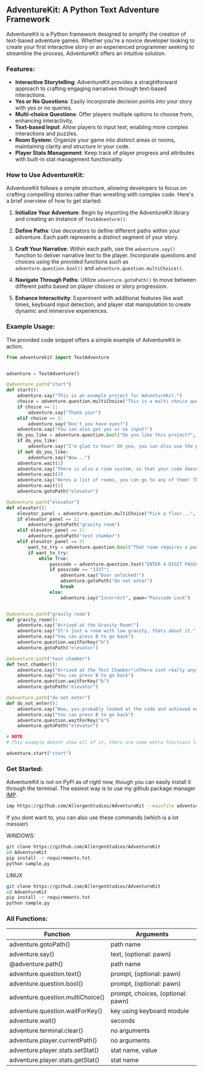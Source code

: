 ## AdventureKit: A Python Text Adventure Framework

AdventureKit is a Python framework designed to simplify the creation of text-based adventure games. Whether you're a novice developer looking to create your first interactive story or an experienced programmer seeking to streamline the process, AdventureKit offers an intuitive solution.

### Features:

- **Interactive Storytelling**: AdventureKit provides a straightforward approach to crafting engaging narratives through text-based interactions.
- **Yes or No Questions**: Easily incorporate decision points into your story with yes or no queries.
- **Multi-choice Questions**: Offer players multiple options to choose from, enhancing interactivity.
- **Text-based Input**: Allow players to input text, enabling more complex interactions and puzzles.
- **Room System**: Organize your game into distinct areas or rooms, maintaining clarity and structure in your code.
- **Player Stats Management**: Keep track of player progress and attributes with built-in stat management functionality.

### How to Use AdventureKit:

AdventureKit follows a simple structure, allowing developers to focus on crafting compelling stories rather than wrestling with complex code. Here's a brief overview of how to get started:

1. **Initialize Your Adventure**: Begin by importing the AdventureKit library and creating an instance of `TextAdventure()`.

2. **Define Paths**: Use decorators to define different paths within your adventure. Each path represents a distinct segment of your story.

3. **Craft Your Narrative**: Within each path, use the `adventure.say()` function to deliver narrative text to the player. Incorporate questions and choices using the provided functions such as `adventure.question.bool()` and `adventure.question.multiChoice()`.

4. **Navigate Through Paths**: Utilize `adventure.gotoPath()` to move between different paths based on player choices or story progression.

5. **Enhance Interactivity**: Experiment with additional features like wait times, keyboard input detection, and player stat manipulation to create dynamic and immersive experiences.

### Example Usage:

The provided code snippet offers a simple example of AdventureKit in action.

```py
from adventurekit import TextAdventure


adventure = TextAdventure()

@adventure.path("start")
def start():
    adventure.say("This is an example project for AdventureKit.")
    choice = adventure.question.multiChoice("This is a multi choice question!", ["Wow!", "What is that?"])
    if choice == 1:
        adventure.say("Thank you!")
    elif choice == 2:
        adventure.say("Don't you have eyes?")
    adventure.say("You can also get yes or no input!")
    do_you_like = adventure.question.bool("Do you like this project?", pawn="The Developer")
    if do_you_like:
        adventure.say("I'm glad to hear! Oh yea, you can also use the pawn= to set the character/pawn saying it.", pawn="The Developer")
    if not do_you_like:
        adventure.say("Wow...")
    adventure.wait(1)
    adventure.say("There is also a room system, so that your code doesnt become diagonal.", pawn="The Developer")
    adventure.wait(3)
    adventure.say("Heres a list of rooms, you can go to any of them! They are all in their seperate code", pawn="The Developer")
    adventure.wait(2)
    adventure.gotoPath("elevator")

@adventure.path("elevator")
def elevator():
    elevator_panel = adventure.question.multiChoice("Pick a floor...", pawn="Elevator Panel", choices=["Gravity Room", "Test Chamber", "DO NOT ENTER"])
    if elevator_panel == 1:
        adventure.gotoPath("gravity room")
    elif elevator_panel == 2:
        adventure.gotoPath("test chamber")
    elif elevator_panel == 3:
        want_to_try = adventure.question.bool("That room requires a passcode, want to try at it?", pawn="Room Door")
        if want_to_try:
            while True:
                passcode = adventure.question.text("ENTER 4 DIGIT PASSCODE", pawn="Passcode Lock")
                if passcode == "1337":
                    adventure.say("Door unlocked!")
                    adventure.gotoPath("do not enter")
                    break
                else:
                    adventure.say("Incorrect", pawn="Passcode Lock")


@adventure.path("gravity room")
def gravity_room():
    adventure.say("Arrived at the Gravity Room!")
    adventure.say("It's just a room with low gravity, thats about it.")
    adventure.say("You can press B to go back")
    adventure.question.waitForKey("b")
    adventure.gotoPath("elevator")

@adventure.path("test chamber")
def test_chamber():
    adventure.say("Arrived at the Test Chamber!\nThere isnt really anything here right now.")
    adventure.say("You can press B to go back")
    adventure.question.waitForKey("b")
    adventure.gotoPath("elevator")

@adventure.path("do not enter")
def do_not_enter():
    adventure.say("Wow, you probably looked at the code and achieved nothing! Great job :D")
    adventure.say("You can press B to go back")
    adventure.question.waitForKey("b")
    adventure.gotoPath("elevator")

# NOTE
# This example doesnt show all of it, there are some extra functions like adventure.player.stats etc

adventure.start("start")
```

### Get Started:

AdventureKit is not on PyPi as of right now, though you can easily install it through the terminal.
The easiest way is to use my github package manager [IMP](https://github.com/AllergenStudios/InstallMyPackages).

```bash
imp https://github.com/AllergenStudios/AdventureKit --mainfile adventurekit.py
```

If you dont want to, you can also use these commands (which is a lot messier)

WINDOWS:
```bash
git clone https://github.com/AllergenStudios/AdventureKit
cd AdventureKit
pip install -r requirements.txt
python sample.py
```

LINUX
```bash
git clone https://github.com/AllergenStudios/AdventureKit
cd AdventureKit
pip install -r requirements.txt
python sample.py
```

### All Functions:

| Function | Arguments |
|----------|----------|
| adventure.gotoPath() | path name |
| adventure.say() | text, (optional: pawn) |
| @adventure.path() | path name |
| adventure.question.text() | prompt, (optional: pawn) |
| adventure.question.bool() | prompt, (optional: pawn) |
| adventure.question.multiChoice() | prompt, choices, (optional: pawn) |
| adventure.question.waitForKey() | key using keyboard module |
| adventure.wait() | seconds |
| adventure.terminal.clear() | no arguments |
| adventure.player.currentPath() | no arguments |
| adventure.player.stats.setStat() | stat name, value |
| adventure.player.stats.getStat() | stat name |
